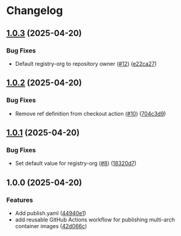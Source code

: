 # Changelog

## [1.0.3](https://github.com/MattKobayashi/actions-workflows/compare/v1.0.2...v1.0.3) (2025-04-20)


### Bug Fixes

* Default registry-org to repository owner ([#12](https://github.com/MattKobayashi/actions-workflows/issues/12)) ([e22ca27](https://github.com/MattKobayashi/actions-workflows/commit/e22ca27e0807bfd846f97ccbeadda9ea49712b2d))

## [1.0.2](https://github.com/MattKobayashi/actions-workflows/compare/v1.0.1...v1.0.2) (2025-04-20)


### Bug Fixes

* Remove ref definition from checkout action ([#10](https://github.com/MattKobayashi/actions-workflows/issues/10)) ([704c3d9](https://github.com/MattKobayashi/actions-workflows/commit/704c3d92a32a8de674b4f0058259d0ffd73cc690))

## [1.0.1](https://github.com/MattKobayashi/actions-workflows/compare/v1.0.0...v1.0.1) (2025-04-20)


### Bug Fixes

* Set default value for registry-org ([#8](https://github.com/MattKobayashi/actions-workflows/issues/8)) ([18320d7](https://github.com/MattKobayashi/actions-workflows/commit/18320d727d25380aae82f838a8b73a53dd14a774))

## 1.0.0 (2025-04-20)


### Features

* Add publish.yaml ([44940e1](https://github.com/MattKobayashi/actions-workflows/commit/44940e1b4cf5d38a8a2638f0c242faf59a07f8f3))
* add reusable GitHub Actions workflow for publishing multi-arch container images ([42d066c](https://github.com/MattKobayashi/actions-workflows/commit/42d066c2dfa4ddcd6f8ea9b70643212165b24f23))
